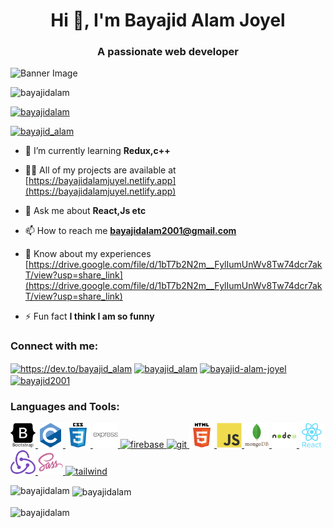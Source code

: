 <h1 align="center">Hi 👋, I'm Bayajid Alam Joyel</h1>
<h3 align="center">A passionate web developer</h3>

![Banner Image](https://media.licdn.com/dms/image/D4E16AQH4IEVixueSjA/profile-displaybackgroundimage-shrink_350_1400/0/1671209626144?e=1681344000&v=beta&t=qdJo_H46VNyUQkKlGqoGXEMHYbR-YZ1F2FRwrpPYQbg)


<p align="left"> <img src="https://komarev.com/ghpvc/?username=bayajidalam&label=Profile%20views&color=0e75b6&style=flat" alt="bayajidalam" /> </p>

<p align="left"> <a href="https://github.com/ryo-ma/github-profile-trophy"><img src="https://github-profile-trophy.vercel.app/?username=bayajidalam" alt="bayajidalam" /></a> </p>

<p align="left"> <a href="https://twitter.com/bayajid_alam" target="blank"><img src="https://img.shields.io/twitter/follow/bayajid_alam?logo=twitter&style=for-the-badge" alt="bayajid_alam" /></a> </p>

- 🌱 I’m currently learning **Redux,c++**

- 👨‍💻 All of my projects are available at [https://bayajidalamjuyel.netlify.app](https://bayajidalamjuyel.netlify.app)

- 💬 Ask me about **React,Js etc**

- 📫 How to reach me **bayajidalam2001@gmail.com**

- 📄 Know about my experiences [https://drive.google.com/file/d/1bT7b2N2m__FylIumUnWv8Tw74dcr7akT/view?usp=share_link](https://drive.google.com/file/d/1bT7b2N2m__FylIumUnWv8Tw74dcr7akT/view?usp=share_link)

- ⚡ Fun fact **I think I am so funny**

<h3 align="left">Connect with me:</h3>
<p align="left">
<a href="https://dev.to/https://dev.to/bayajid_alam" target="blank"><img align="center" src="https://raw.githubusercontent.com/rahuldkjain/github-profile-readme-generator/master/src/images/icons/Social/devto.svg" alt="https://dev.to/bayajid_alam" height="30" width="40" /></a>
<a href="https://twitter.com/bayajid_alam" target="blank"><img align="center" src="https://raw.githubusercontent.com/rahuldkjain/github-profile-readme-generator/master/src/images/icons/Social/twitter.svg" alt="bayajid_alam" height="30" width="40" /></a>
<a href="https://linkedin.com/in/bayajid-alam-joyel" target="blank"><img align="center" src="https://raw.githubusercontent.com/rahuldkjain/github-profile-readme-generator/master/src/images/icons/Social/linked-in-alt.svg" alt="bayajid-alam-joyel" height="30" width="40" /></a>
<a href="https://fb.com/bayajid2001" target="blank"><img align="center" src="https://raw.githubusercontent.com/rahuldkjain/github-profile-readme-generator/master/src/images/icons/Social/facebook.svg" alt="bayajid2001" height="30" width="40" /></a>
</p>

<h3 align="left">Languages and Tools:</h3>
<p align="left"> <a href="https://getbootstrap.com" target="_blank" rel="noreferrer"> <img src="https://raw.githubusercontent.com/devicons/devicon/master/icons/bootstrap/bootstrap-plain-wordmark.svg" alt="bootstrap" width="40" height="40"/> </a> <a href="https://www.cprogramming.com/" target="_blank" rel="noreferrer"> <img src="https://raw.githubusercontent.com/devicons/devicon/master/icons/c/c-original.svg" alt="c" width="40" height="40"/> </a> <a href="https://www.w3schools.com/css/" target="_blank" rel="noreferrer"> <img src="https://raw.githubusercontent.com/devicons/devicon/master/icons/css3/css3-original-wordmark.svg" alt="css3" width="40" height="40"/> </a> <a href="https://expressjs.com" target="_blank" rel="noreferrer"> <img src="https://raw.githubusercontent.com/devicons/devicon/master/icons/express/express-original-wordmark.svg" alt="express" width="40" height="40"/> </a> <a href="https://firebase.google.com/" target="_blank" rel="noreferrer"> <img src="https://www.vectorlogo.zone/logos/firebase/firebase-icon.svg" alt="firebase" width="40" height="40"/> </a> <a href="https://git-scm.com/" target="_blank" rel="noreferrer"> <img src="https://www.vectorlogo.zone/logos/git-scm/git-scm-icon.svg" alt="git" width="40" height="40"/> </a> <a href="https://www.w3.org/html/" target="_blank" rel="noreferrer"> <img src="https://raw.githubusercontent.com/devicons/devicon/master/icons/html5/html5-original-wordmark.svg" alt="html5" width="40" height="40"/> </a> <a href="https://developer.mozilla.org/en-US/docs/Web/JavaScript" target="_blank" rel="noreferrer"> <img src="https://raw.githubusercontent.com/devicons/devicon/master/icons/javascript/javascript-original.svg" alt="javascript" width="40" height="40"/> </a> <a href="https://www.mongodb.com/" target="_blank" rel="noreferrer"> <img src="https://raw.githubusercontent.com/devicons/devicon/master/icons/mongodb/mongodb-original-wordmark.svg" alt="mongodb" width="40" height="40"/> </a> <a href="https://nodejs.org" target="_blank" rel="noreferrer"> <img src="https://raw.githubusercontent.com/devicons/devicon/master/icons/nodejs/nodejs-original-wordmark.svg" alt="nodejs" width="40" height="40"/> </a> <a href="https://reactjs.org/" target="_blank" rel="noreferrer"> <img src="https://raw.githubusercontent.com/devicons/devicon/master/icons/react/react-original-wordmark.svg" alt="react" width="40" height="40"/> </a> <a href="https://redux.js.org" target="_blank" rel="noreferrer"> <img src="https://raw.githubusercontent.com/devicons/devicon/master/icons/redux/redux-original.svg" alt="redux" width="40" height="40"/> </a> <a href="https://sass-lang.com" target="_blank" rel="noreferrer"> <img src="https://raw.githubusercontent.com/devicons/devicon/master/icons/sass/sass-original.svg" alt="sass" width="40" height="40"/> </a> <a href="https://tailwindcss.com/" target="_blank" rel="noreferrer"> <img src="https://www.vectorlogo.zone/logos/tailwindcss/tailwindcss-icon.svg" alt="tailwind" width="40" height="40"/> </a> </p>

<p><img align="left" src="https://github-readme-stats.vercel.app/api/top-langs?username=bayajidalam&show_icons=true&locale=en&layout=compact" alt="bayajidalam" /></p>

<p>&nbsp;<img align="center" src="https://github-readme-stats.vercel.app/api?username=bayajidalam&show_icons=true&locale=en" alt="bayajidalam" /></p>

<p><img align="center" src="https://github-readme-streak-stats.herokuapp.com/?user=bayajidalam&" alt="bayajidalam" /></p>
